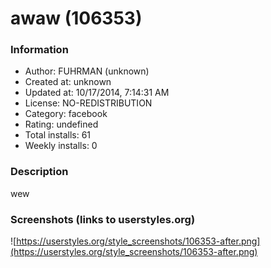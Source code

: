 # awaw (106353)

### Information
- Author: FUHRMAN (unknown)
- Created at: unknown
- Updated at: 10/17/2014, 7:14:31 AM
- License: NO-REDISTRIBUTION
- Category: facebook
- Rating: undefined
- Total installs: 61
- Weekly installs: 0


### Description
wew


### Screenshots (links to userstyles.org)
![https://userstyles.org/style_screenshots/106353-after.png](https://userstyles.org/style_screenshots/106353-after.png)


